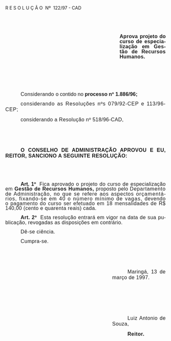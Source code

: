 <body lang=PT-BR style='tab-interval:36.0pt'>

<div class=Section1>

<p class=MsoTitle>R E S O L U Ç Ã O<span style="mso-spacerun: yes"> 
</span>Nº<span style="mso-spacerun: yes">  </span>122/97 - CAD</p>

<p class=MsoNormal style='text-align:justify;line-height:12.0pt;mso-line-height-rule:
exactly'><b style='mso-bidi-font-weight:normal'><span style='font-size:12.0pt;
mso-bidi-font-size:10.0pt;font-family:Arial;letter-spacing:.3pt;mso-fareast-language:
EN-US'><![if !supportEmptyParas]>&nbsp;<![endif]><o:p></o:p></span></b></p>

<p class=MsoNormal style='text-align:justify;line-height:12.0pt;mso-line-height-rule:
exactly'><b style='mso-bidi-font-weight:normal'><span style='font-size:12.0pt;
mso-bidi-font-size:10.0pt;font-family:Arial;letter-spacing:.3pt;mso-fareast-language:
EN-US'><![if !supportEmptyParas]>&nbsp;<![endif]><o:p></o:p></span></b></p>

<p class=MsoNormal style='margin-left:269.35pt;text-align:justify;line-height:
12.0pt;mso-line-height-rule:exactly'><b style='mso-bidi-font-weight:normal'><span
style='font-size:12.0pt;mso-bidi-font-size:10.0pt;font-family:Arial;letter-spacing:
.3pt;mso-fareast-language:EN-US'>Aprova </span></b><b style='mso-bidi-font-weight:
normal'><span style='font-size:12.0pt;mso-bidi-font-size:10.0pt;font-family:
Arial;letter-spacing:.2pt;mso-fareast-language:EN-US'>projeto </span></b><b
style='mso-bidi-font-weight:normal'><span style='font-size:12.0pt;mso-bidi-font-size:
10.0pt;font-family:Arial;letter-spacing:-.05pt;mso-fareast-language:EN-US'>do </span></b><b
style='mso-bidi-font-weight:normal'><span style='font-size:12.0pt;mso-bidi-font-size:
10.0pt;font-family:Arial;letter-spacing:.2pt;mso-fareast-language:EN-US'>curso
de </span></b><b style='mso-bidi-font-weight:normal'><span style='font-size:
12.0pt;mso-bidi-font-size:10.0pt;font-family:Arial;letter-spacing:.3pt;
mso-fareast-language:EN-US'>especialização </span></b><b style='mso-bidi-font-weight:
normal'><span style='font-size:12.0pt;mso-bidi-font-size:10.0pt;font-family:
Arial;mso-fareast-language:EN-US'>em <span style='letter-spacing:.4pt'>Gestão </span><span
style='letter-spacing:.2pt'>de </span><span style='letter-spacing:.3pt'>Recursos
Humanos.<o:p></o:p></span></span></b></p>

<p class=MsoNormal style='text-align:justify;line-height:11.4pt;mso-line-height-rule:
exactly'><span style='font-size:12.0pt;mso-bidi-font-size:10.0pt;font-family:
Arial;letter-spacing:.35pt;mso-fareast-language:EN-US'><![if !supportEmptyParas]>&nbsp;<![endif]><o:p></o:p></span></p>

<p class=MsoNormal style='text-align:justify;line-height:11.4pt;mso-line-height-rule:
exactly'><span style='font-size:12.0pt;mso-bidi-font-size:10.0pt;font-family:
Arial;letter-spacing:.35pt;mso-fareast-language:EN-US'><![if !supportEmptyParas]>&nbsp;<![endif]><o:p></o:p></span></p>

<p class=MsoNormal style='text-align:justify;line-height:11.4pt;mso-line-height-rule:
exactly'><span style='font-size:12.0pt;mso-bidi-font-size:10.0pt;font-family:
Arial;letter-spacing:.35pt;mso-fareast-language:EN-US'><![if !supportEmptyParas]>&nbsp;<![endif]><o:p></o:p></span></p>

<p class=MsoNormal style='text-align:justify;text-indent:36.0pt;line-height:
11.4pt;mso-line-height-rule:exactly'><span style='font-size:12.0pt;mso-bidi-font-size:
10.0pt;font-family:Arial;letter-spacing:.35pt;mso-fareast-language:EN-US'>Considerando
</span><span style='font-size:12.0pt;mso-bidi-font-size:10.0pt;font-family:
Arial;mso-fareast-language:EN-US'>o contido no <b>processo </b><b
style='mso-bidi-font-weight:normal'><span style='letter-spacing:.15pt'>nº
1.886/96;<o:p></o:p></span></b></span></p>

<p class=Style1 style='margin-top:0cm;text-align:justify;text-indent:36.0pt'><span
style='font-size:12.0pt;mso-bidi-font-size:10.0pt;font-family:Arial;letter-spacing:
.7pt;mso-fareast-language:EN-US'>considerando as Resoluções nºs 079/92-CEP e
113/96-CEP;</span><span style='font-size:12.0pt;mso-bidi-font-size:10.0pt;
font-family:Arial;letter-spacing:.3pt;mso-fareast-language:EN-US'><o:p></o:p></span></p>

<p class=Style3 style='margin-bottom:0cm;margin-bottom:.0001pt;text-align:justify;
text-indent:36.0pt'><span style='font-size:12.0pt;mso-bidi-font-size:10.0pt;
font-family:Arial;letter-spacing:.35pt;mso-fareast-language:EN-US'>considerando
a Resolução nº 518/96-CAD,<o:p></o:p></span></p>

<p class=MsoNormal style='text-align:justify'><span style='font-size:12.0pt;
mso-bidi-font-size:10.0pt;font-family:Arial'><![if !supportEmptyParas]>&nbsp;<![endif]><o:p></o:p></span></p>

<p class=MsoNormal style='text-align:justify'><span style='font-size:12.0pt;
mso-bidi-font-size:10.0pt;font-family:Arial'><![if !supportEmptyParas]>&nbsp;<![endif]><o:p></o:p></span></p>

<p class=MsoNormal style='text-align:justify;text-indent:36.0pt'><b
style='mso-bidi-font-weight:normal'><span style='font-size:12.0pt;mso-bidi-font-size:
10.0pt;font-family:Arial;letter-spacing:.3pt;mso-fareast-language:EN-US'>O
CONSELHO DE ADMINISTRAÇÃO APROVOU E EU, REITOR, SANCIONO A SEGUINTE RESOLUÇÃO:<o:p></o:p></span></b></p>

<p class=MsoNormal style='text-align:justify;line-height:11.4pt;mso-line-height-rule:
exactly'><b style='mso-bidi-font-weight:normal'><span style='font-size:12.0pt;
mso-bidi-font-size:10.0pt;font-family:Arial;mso-fareast-language:EN-US'><![if !supportEmptyParas]>&nbsp;<![endif]><o:p></o:p></span></b></p>

<p class=MsoNormal style='text-align:justify;line-height:11.4pt;mso-line-height-rule:
exactly'><b style='mso-bidi-font-weight:normal'><span style='font-size:12.0pt;
mso-bidi-font-size:10.0pt;font-family:Arial;mso-fareast-language:EN-US'><![if !supportEmptyParas]>&nbsp;<![endif]><o:p></o:p></span></b></p>

<p class=MsoNormal style='text-align:justify;text-indent:36.0pt;line-height:
11.4pt;mso-line-height-rule:exactly'><b style='mso-bidi-font-weight:normal'><span
style='font-size:12.0pt;mso-bidi-font-size:10.0pt;font-family:Arial;mso-fareast-language:
EN-US'>Art. 1º<span style="mso-spacerun: yes">  </span></span></b><span
style='font-size:12.0pt;mso-bidi-font-size:10.0pt;font-family:Arial;letter-spacing:
.35pt;mso-fareast-language:EN-US'>Fica aprovado o projeto do curso de </span><span
style='font-size:12.0pt;mso-bidi-font-size:10.0pt;font-family:Arial;letter-spacing:
.3pt;mso-fareast-language:EN-US'>especialização em <b style='mso-bidi-font-weight:
normal'>Gestão de Recursos Humanos, </b></span><span style='font-size:12.0pt;
mso-bidi-font-size:10.0pt;font-family:Arial;letter-spacing:.2pt;mso-fareast-language:
EN-US'>proposto pelo </span><span style='font-size:12.0pt;mso-bidi-font-size:
10.0pt;font-family:Arial;letter-spacing:.7pt;mso-fareast-language:EN-US'>Departamento
de Administração, no que se refere aos aspectos </span><span style='font-size:
12.0pt;mso-bidi-font-size:10.0pt;font-family:Arial;letter-spacing:1.0pt;
mso-fareast-language:EN-US'>orçamentários, fixando-se em 40 o número mínimo de
vagas, </span><span style='font-size:12.0pt;mso-bidi-font-size:10.0pt;
font-family:Arial;letter-spacing:.5pt;mso-fareast-language:EN-US'>devendo o
pagamento do curso ser efetuado em 18 mensalidades de </span><span
style='font-size:12.0pt;mso-bidi-font-size:10.0pt;font-family:Arial;letter-spacing:
.4pt;mso-fareast-language:EN-US'>R$ 140,00 (cento e quarenta reais) cada.<o:p></o:p></span></p>

<p class=MsoNormal style='text-align:justify;text-indent:36.0pt;line-height:
11.4pt;mso-line-height-rule:exactly'><b><span style='font-size:12.0pt;
mso-bidi-font-size:10.0pt;font-family:Arial;letter-spacing:.35pt;mso-fareast-language:
EN-US'>Art. 2º </span></b><span style='font-size:12.0pt;mso-bidi-font-size:
10.0pt;font-family:Arial;letter-spacing:.35pt;mso-fareast-language:EN-US'><span
style="mso-spacerun: yes"> </span>Esta resolução entrará em vigor na data de
sua </span><span style='font-size:12.0pt;mso-bidi-font-size:10.0pt;font-family:
Arial;letter-spacing:.3pt;mso-fareast-language:EN-US'>publicação, revogadas as
disposições em contrário.<o:p></o:p></span></p>

<p class=MsoNormal style='text-align:justify;text-indent:36.0pt;line-height:
11.4pt;mso-line-height-rule:exactly'><span style='font-size:12.0pt;mso-bidi-font-size:
10.0pt;font-family:Arial;letter-spacing:.4pt;mso-fareast-language:EN-US'>Dê-se
ciência.<o:p></o:p></span></p>

<p class=Style2 style='margin-left:0cm;text-align:justify;text-indent:36.0pt'><span
style='font-size:12.0pt;mso-bidi-font-size:10.0pt;font-family:Arial;letter-spacing:
.35pt;mso-fareast-language:EN-US'>Cumpra-se.<o:p></o:p></span></p>

<p class=Style2 style='margin-left:0cm;text-align:justify'><span
style='font-size:12.0pt;mso-bidi-font-size:10.0pt;font-family:Arial;letter-spacing:
.35pt;mso-fareast-language:EN-US'><![if !supportEmptyParas]>&nbsp;<![endif]><o:p></o:p></span></p>

<p class=Style2 style='margin-left:0cm;text-align:justify'><span
style='font-size:12.0pt;mso-bidi-font-size:10.0pt;font-family:Arial;letter-spacing:
.35pt;mso-fareast-language:EN-US'><![if !supportEmptyParas]>&nbsp;<![endif]><o:p></o:p></span></p>

<p class=Style2 style='margin-left:252.0pt;text-align:justify;text-indent:36.0pt'><span
style='font-size:12.0pt;mso-bidi-font-size:10.0pt;font-family:Arial;letter-spacing:
.35pt;mso-fareast-language:EN-US'>Maringá, 13 de março de 1997.<o:p></o:p></span></p>

<p class=Style2 style='margin-left:252.0pt;text-align:justify;text-indent:36.0pt'><span
style='font-size:12.0pt;mso-bidi-font-size:10.0pt;font-family:Arial;letter-spacing:
.35pt;mso-fareast-language:EN-US'><![if !supportEmptyParas]>&nbsp;<![endif]><o:p></o:p></span></p>

<p class=Style2 style='margin-left:252.0pt;text-align:justify;text-indent:36.0pt'><span
style='font-size:12.0pt;mso-bidi-font-size:10.0pt;font-family:Arial;letter-spacing:
.35pt;mso-fareast-language:EN-US'><![if !supportEmptyParas]>&nbsp;<![endif]><o:p></o:p></span></p>

<p class=Style2 style='margin-left:252.0pt;text-align:justify;text-indent:36.0pt'><span
style='font-size:12.0pt;mso-bidi-font-size:10.0pt;font-family:Arial;letter-spacing:
.35pt;mso-fareast-language:EN-US'><![if !supportEmptyParas]>&nbsp;<![endif]><o:p></o:p></span></p>

<p class=Style2 style='margin-left:252.0pt;text-align:justify;text-indent:36.0pt'><span
lang=ES-TRAD style='font-size:12.0pt;mso-bidi-font-size:10.0pt;font-family:
Arial;letter-spacing:.35pt;mso-ansi-language:ES-TRAD;mso-fareast-language:EN-US'>Luiz
Antonio de Souza,<o:p></o:p></span></p>

<p class=Style2 style='margin-left:252.0pt;text-align:justify;text-indent:36.0pt'><b><span
lang=ES-TRAD style='font-size:12.0pt;mso-bidi-font-size:10.0pt;font-family:
Arial;letter-spacing:.35pt;mso-ansi-language:ES-TRAD;mso-fareast-language:EN-US'>Reitor.</span></b><b><span
lang=ES-TRAD style='font-size:12.0pt;mso-bidi-font-size:10.0pt;font-family:
Arial;mso-ansi-language:ES-TRAD'><o:p></o:p></span></b></p>

</div>

</body>

